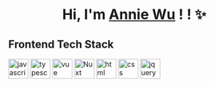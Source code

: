 <h1 align="center">Hi, I'm <a href="https://github.com/nayuki0115">Annie Wu</a> ! ! ✨</h1>

## Frontend Tech Stack
<section>
  <a href="https://developer.mozilla.org/en-US/docs/Web/JavaScript" target="_blank"><img width="40" height="40" src="https://www.vectorlogo.zone/logos/javascript/javascript-icon.svg" alt="javascript"></a>  
  <a href="https://www.typescriptlang.org/" target="_blank"><img width="40" height="40" src="https://www.vectorlogo.zone/logos/typescriptlang/typescriptlang-icon.svg" alt="typescript"></a> 
  <a href="https://vuejs.org/" target="_blank"><img width="40" height="40" src="https://www.vectorlogo.zone/logos/vuejs/vuejs-icon.svg" alt="vue"></a> 
  <a href="https://nuxt.com/" target="_blank"><img width="40" height="40" src="https://www.vectorlogo.zone/logos/nuxtjs/nuxtjs-icon.svg" alt="Nuxt"></a> 
  <a href="https://developer.mozilla.org/en-US/docs/Web/HTML" target="_blank"><img width="40" height="40" src="https://www.vectorlogo.zone/logos/w3_html5/w3_html5-icon.svg" alt="html"></a> 
  <a href="https://developer.mozilla.org/en-US/docs/Learn/Getting_started_with_the_web/CSS_basics" target="_blank"><img width="40" height="40" src="https://www.vectorlogo.zone/logos/w3_css/w3_css-icon.svg" alt="css"></a> 
  <a href="https://jquery.com/" target="_blank"><img width="40" height="40" src="https://www.vectorlogo.zone/logos/jquery/jquery-vertical.svg" alt="jquery"></a> 
</section>



<!--
**nayuki0115/nayuki0115** is a ✨ _special_ ✨ repository because its `README.md` (this file) appears on your GitHub profile.

Here are some ideas to get you started:

- 🔭 I’m currently working on ...
- 🌱 I’m currently learning ...
- 👯 I’m looking to collaborate on ...
- 🤔 I’m looking for help with ...
- 💬 Ask me about ...
- 📫 How to reach me: ...
- 😄 Pronouns: ...
- ⚡ Fun fact: ...
-->
